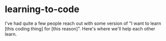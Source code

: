 # learning-to-code
I've had quite a few people reach out with some version of "I want to learn [this coding thing] for [this reason]". Here's where we'll help each other learn.
